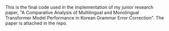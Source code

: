 This is the final code used in the implementation of my junior research paper, 
"A Comparative Analysis of Multilingual and Monolingual Transformer Model Performance in Korean Grammar Error Correction". 
The paper is attached in the repo. 
